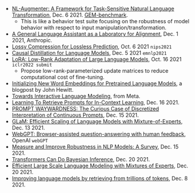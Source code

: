 
- [NL-Augmenter: A Framework for Task-Sensitive Natural Language Transformation](https://arxiv.org/pdf/2112.02721.pdf), Dec. 6 2021. [GEM-benchmark](https://gem-benchmark.com/).
  - This is like a behavior test suite focusing on the robustness of model behavior with respect to input manipulation/transformation.
- [A General Language Assistant as a Laboratory for Alignment](https://arxiv.org/pdf/2112.00861.pdf), Dec. 1 2021, Anthropic.
- [Lossy Compression for Lossless Prediction](https://arxiv.org/pdf/2106.10800.pdf), Oct. 6 2021 `nips2021`
- [Causal Distillation for Language Models](https://arxiv.org/pdf/2112.02505.pdf), Dec. 5 2021 `emnlp2021`
- [LoRA: Low-Rank Adaptation of Large Language Models](https://arxiv.org/pdf/2106.09685.pdf), Oct. 16 2021 `iclr2022 submit`
  - Propose low-rank-parameterized update matrices to reduce computational cost of fine-tuning.
- [Initializing New Word Embeddings for Pretrained Language Models](https://github.com/john-hewitt/embed-init), a blogpost by John Hewitt.
- [Towards Interactive Language Modeling](https://maartjeth.github.io/assets/documents/interactive_language_modeling.pdf), from Meta.
- [Learning To Retrieve Prompts for In-Context Learning](https://www.cs.tau.ac.il/~ohadr/Learning_to_retrieve_prompts_for_in_context_learning.pdf), Dec. 16 2021.
- [PROMPT WAYWARDNESS: The Curious Case of Discretized Interpretation of Continuous Prompts](https://arxiv.org/pdf/2112.08348.pdf), Dec. 15 2021.
- [GLaM: Efficient Scaling of Language Models with Mixture-of-Experts](https://arxiv.org/pdf/2112.06905.pdf), Dec. 13 2021.
- [WebGPT: Browser-assisted question-answering with human feedback](https://cdn.openai.com/WebGPT.pdf), OpenAI `webGPT`
- [Measure and Improve Robustness in NLP Models: A Survey](https://arxiv.org/pdf/2112.08313.pdf), Dec. 15 2021.
- [Transformers Can Do Bayesian Inference](https://arxiv.org/pdf/2112.10510.pdf), Dec. 20 2021.
- [Efficient Large Scale Language Modeling with Mixtures of Experts](https://arxiv.org/pdf/2112.10684.pdf), Dec. 20 2021.
- [Improving language models by retrieving from trillions of tokens](https://arxiv.org/pdf/2112.04426.pdf), Dec. 8 2021.
